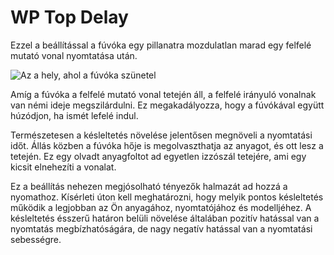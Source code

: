 # WP Top Delay

Ezzel a beállítással a fúvóka egy pillanatra mozdulatlan marad egy felfelé mutató vonal nyomtatása után.

![Az a hely, ahol a fúvóka szünetel](../images/wireframe_top_delay.svg)

Amíg a fúvóka a felfelé mutató vonal tetején áll, a felfelé irányuló vonalnak van némi ideje megszilárdulni. Ez megakadályozza, hogy a fúvókával együtt húzódjon, ha ismét lefelé indul.

Természetesen a késleltetés növelése jelentősen megnöveli a nyomtatási időt. Állás közben a fúvóka hője is megolvaszthatja az anyagot, és ott lesz a tetején. Ez egy olvadt anyagfoltot ad egyetlen izzószál tetejére, ami egy kicsit elnehezíti a vonalat.

Ez a beállítás nehezen megjósolható tényezők halmazát ad hozzá a nyomathoz. Kísérleti úton kell meghatározni, hogy melyik pontos késleltetés működik a legjobban az Ön anyagához, nyomtatójához és modelljéhez. A késleltetés ésszerű határon belüli növelése általában pozitív hatással van a nyomtatás megbízhatóságára, de nagy negatív hatással van a nyomtatási sebességre.
